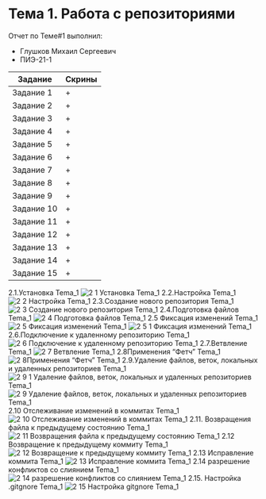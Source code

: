 # Тема 1. Работа с репозиториями
Отчет по Теме#1 выполнил:
- Глушков Михаил Сергеевич
- ПИЭ-21-1
  
| Задание | Скрины |
| ------ | ------ |
| Задание 1 | + | 
| Задание 2 | + |
| Задание 3 | + | 
| Задание 4 | + | 
| Задание 5 | + |
| Задание 6 | + |
| Задание 7 | + |
| Задание 8 | + |
| Задание 9 | + |
| Задание 10 | + |
| Задание 11 | + |
| Задание 12 | + |
| Задание 13 | + |
| Задание 14 | + |
| Задание 15 | + |
2.1.Установка Tema_1
![2 1 Установка Tema_1](https://github.com/Mikhail867/Software_Engineering/assets/144737787/185c959f-0f6b-4acb-a88e-17de02b507d6)
2.2.Настройка Tema_1
![2 2 Настройка Tema_1](https://github.com/Mikhail867/Software_Engineering/assets/144737787/8bcb8f5c-a090-47f5-a228-e1f69530296f)
2.3.Создание нового репозитория Tema_1
![2 3 Создание нового репозитория Tema_1](https://github.com/Mikhail867/Software_Engineering/assets/144737787/5a2f88c4-f0c2-4588-859f-0c4a74c830b1)
2.4.Подготовка файлов Tema_1
![2 4 Подготовка файлов Tema_1](https://github.com/Mikhail867/Software_Engineering/assets/144737787/5b28eef0-7429-43e3-8613-af5171e5933f)
2.5 Фиксация изменений Tema_1
![2 5 Фиксация изменений Tema_1](https://github.com/Mikhail867/Software_Engineering/assets/144737787/a34417ef-fed1-41e4-be08-a30ba130714d)
![2 5 1 Фиксация изменений Tema_1](https://github.com/Mikhail867/Software_Engineering/assets/144737787/1f694bb5-2f02-48f8-b9ce-9db1519a17bb)
2.6.Подключение к удаленному репозиторию Tema_1
![2 6 Подключение к удаленному репозиторию Tema_1](https://github.com/Mikhail867/Software_Engineering/assets/144737787/5144e3c4-5126-4386-bb18-3a24ec8c0496)
2.7.Ветвление Tema_1
![2 7 Ветвление Tema_1](https://github.com/Mikhail867/Software_Engineering/assets/144737787/88c756b9-9a0b-471d-aab9-f3e9ddd7cb4a)
2.8Применения “Фетч” Tema_1
![2 8Применения “Фетч” Tema_1](https://github.com/Mikhail867/Software_Engineering/assets/144737787/9de39917-dbd9-41db-ae9b-915656fe6359)
2.9.Удаление файлов, веток, локальных и удаленных репозиториев Tema_1
![2 9 1 Удаление файлов, веток, локальных и удаленных репозиториев Tema_1](https://github.com/Mikhail867/Software_Engineering/assets/144737787/c21f4ea4-322e-4a30-88c8-ae0159299c3a)
![2 9 Удаление файлов, веток, локальных и удаленных репозиториев Tema_1](https://github.com/Mikhail867/Software_Engineering/assets/144737787/3cb6b1e7-a4c3-4493-9213-92360842f3df)
2.10 Отслеживание изменений в коммитах Tema_1
![2 10 Отслеживание изменений в коммитах Tema_1](https://github.com/Mikhail867/Software_Engineering/assets/144737787/79954ca8-2532-4cfe-b82e-2588f2716331)
2.11. Возвращения файла к предыдущему состоянию Tema_1
![2 11  Возвращения файла к предыдущему состоянию Tema_1](https://github.com/Mikhail867/Software_Engineering/assets/144737787/dc0e7882-7928-4ba1-92ba-c39a0d2456a0)
2.12 Возвращение к предыдущему коммиту Tema_1
![2 12 Возвращение к предыдущему коммиту Tema_1](https://github.com/Mikhail867/Software_Engineering/assets/144737787/09c762bb-3574-4c86-a407-5fadc24a423e)
2.13 Исправление коммита Tema_1
![2 13 Исправление коммита Tema_1](https://github.com/Mikhail867/Software_Engineering/assets/144737787/f3a8f672-6f6d-4d0b-8fca-20763231bb27)
2.14 разрешение конфликтов со слиянием Tema_1
![2 14 разрешение конфликтов со слиянием Tema_1](https://github.com/Mikhail867/Software_Engineering/assets/144737787/cf0ea626-0d74-4497-8e18-24d69441ebda)
2.15. Настройка .gitgnore Tema_1
![2 15  Настройка  gitgnore Tema_1](https://github.com/Mikhail867/Software_Engineering/assets/144737787/1c15410d-65f9-4883-91c7-fd14e9632468)













